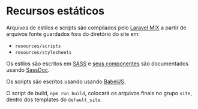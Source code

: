 # Recursos estáticos

Arquivos de estilos e scripts são compilados pelo [Laravel MIX](https://laravel-mix.com/) a partir de arquivos fonte guardados fora do diretório do site em:

- `resources/scripts`
- `resources/stylesheets`

Os estilos são escritos em [SASS](https://sass-lang.com/) e [seus componentes](/docs/components.html) são documentados usando [SassDoc](http://sassdoc.com/).

Os scripts são escritos usando usando [BabelJS](https://babeljs.io/).

O script de build, `npm run build`, colocará os arquivos finais no grupo `site`, dentro dos templates do `default_site`.
